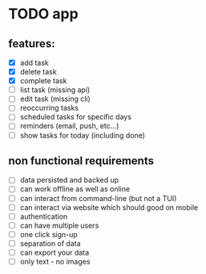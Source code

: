 # TODO app

## features:

- [x] add task
- [x] delete task
- [x] complete task
- [ ] list task (missing api)
- [ ] edit task (missing cli)
- [ ] reoccurring tasks
- [ ] scheduled tasks for specific days
- [ ] reminders (email, push, etc...)
- [ ] show tasks for today (including done)

## non functional requirements

- [ ] data persisted and backed up
- [ ] can work offline as well as online
- [ ] can interact from command-line (but not a TUI)
- [ ] can interact via website which should good on mobile
- [ ] authentication
- [ ] can have multiple users
- [ ] one click sign-up
- [ ] separation of data
- [ ] can export your data
- [ ] only text - no images
